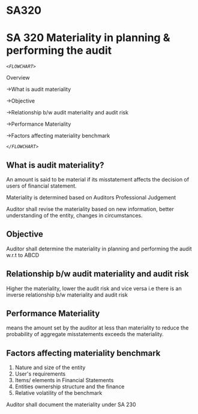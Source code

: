 # SA320

# SA 320 Materiality in planning & performing the audit

*`<FLOWCHART>`*

Overview

→What is audit materiality

→Objective

→Relationship b/w audit materiality and audit risk

→Performance Materiality

→Factors affecting materiality benchmark

*`</FLOWCHART>`*

## What is audit materiality?

An amount is said to be material if its misstatement affects the decision of users of financial statement.

Materiality is determined based on Auditors Professional Judgement 

Auditor shall revise the materiality based on new information, better understanding of the entity, changes in circumstances.

## Objective

Auditor shall determine the materiality in planning and performing the audit w.r.t to ABCD 

## Relationship b/w audit materiality and audit risk

Higher the materiality, lower the audit risk and vice versa i.e there is an inverse relationship b/w materiality and audit risk

## Performance Materiality

means the amount set by the auditor at less than materiality to reduce the probability of aggregate misstatements exceeds the materiality.

## Factors affecting materiality benchmark

1. Nature and size of the entity
2. User's requirements
3. Items/ elements in Financial Statements
4. Entities ownership structure and the finance
5. Relative volatility of the benchmark

Auditor shall document the materiality under SA 230